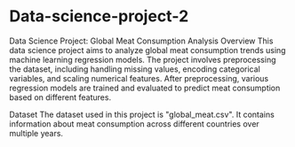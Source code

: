 # Data-science-project-2
Data Science Project: Global Meat Consumption Analysis
Overview
This data science project aims to analyze global meat consumption trends using machine learning regression models. The project involves preprocessing the dataset, including handling missing values, encoding categorical variables, and scaling numerical features. After preprocessing, various regression models are trained and evaluated to predict meat consumption based on different features.

Dataset
The dataset used in this project is "global_meat.csv". It contains information about meat consumption across different countries over multiple years.
